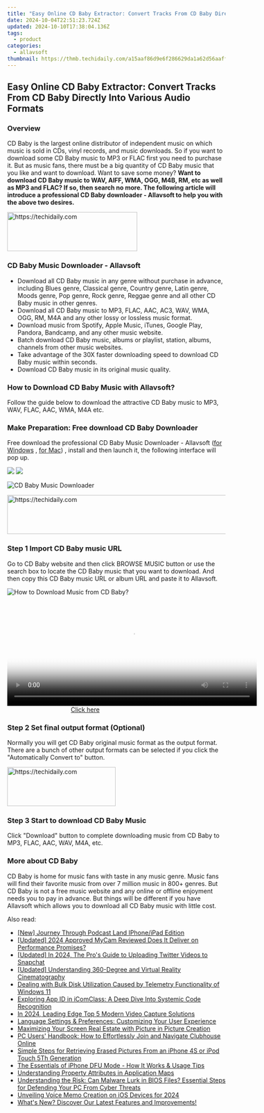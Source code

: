 ```yaml
---
title: "Easy Online CD Baby Extractor: Convert Tracks From CD Baby Directly Into Various Audio Formats"
date: 2024-10-04T22:51:23.724Z
updated: 2024-10-10T17:38:04.136Z
tags:
  - product
categories:
  - allavsoft
thumbnail: https://thmb.techidaily.com/a15aaf86d9e6f286629da1a62d56aaff3df86baa99afaf09eec0439a28bfe3f5.jpg
---
```


## Easy Online CD Baby Extractor: Convert Tracks From CD Baby Directly Into Various Audio Formats

### Overview

CD Baby is the largest online distributor of independent music on which music is sold in CDs, vinyl records, and music downloads. So if you want to download some CD Baby music to MP3 or FLAC first you need to purchase it. But as music fans, there must be a big quantity of CD Baby music that you like and want to download. Want to save some money? **Want to download CD Baby music to WAV, AIFF, WMA, OGG, M4B, RM, etc as well as MP3 and FLAC? If so, then search no more. The following article will introduce a professional CD Baby downloader - Allavsoft to help you with the above two desires.**

<!-- affiliate ads begin -->
<a href="https://aligracehair.sjv.io/c/5597632/1896555/19272" target="_top" id="1896555">
  <img src="//a.impactradius-go.com/display-ad/19272-1896555" border="0" alt="https://techidaily.com" width="300" height="90"/>
</a>
<img height="0" width="0" src="https://aligracehair.sjv.io/i/5597632/1896555/19272" style="position:absolute;visibility:hidden;" border="0" />
<!-- affiliate ads end -->

### CD Baby Music Downloader - Allavsoft

* Download all CD Baby music in any genre without purchase in advance, including Blues genre, Classical genre, Country genre, Latin genre, Moods genre, Pop genre, Rock genre, Reggae genre and all other CD Baby music in other genres.
* Download all CD Baby music to MP3, FLAC, AAC, AC3, WAV, WMA, OGG, RM, M4A and any other lossy or lossless music format.
* Download music from Spotify, Apple Music, iTunes, Google Play, Pandora, Bandcamp, and any other music website.
* Batch download CD Baby music, albums or playlist, station, albums, channels from other music websites.
* Take advantage of the 30X faster downloading speed to download CD Baby music within seconds.
* Download CD Baby music in its original music quality.

### How to Download CD Baby Music with Allavsoft?

Follow the guide below to download the attractive CD Baby music to MP3, WAV, FLAC, AAC, WMA, M4A etc.

### Make Preparation: Free download CD Baby Downloader

Free download the professional CD Baby Music Downloader - Allavsoft ([for Windows](https://tools.techidaily.com/allavsoft/products/) , [for Mac](https://tools.techidaily.com/allavsoft/products/)) , install and then launch it, the following interface will pop up.

[![](https://www.allavsoft.com/how-to/../images/how-to/free-download-win.jpg)](https://tools.techidaily.com/allavsoft/products/) [![](https://www.allavsoft.com/how-to/../images/how-to/free-download-mac.jpg)](https://tools.techidaily.com/allavsoft/products/)

![CD Baby Music Downloader](https://www.allavsoft.com/how-to/../images/allavsoft/screen-shot-600.jpg)

<!-- affiliate ads begin -->
<a href="https://aligracehair.sjv.io/c/5597632/1938721/19272" target="_top" id="1938721">
  <img src="//a.impactradius-go.com/display-ad/19272-1938721" border="0" alt="https://techidaily.com" width="728" height="90"/>
</a>
<img height="0" width="0" src="https://aligracehair.sjv.io/i/5597632/1938721/19272" style="position:absolute;visibility:hidden;" border="0" />
<!-- affiliate ads end -->

### Step 1 Import CD Baby music URL

Go to CD Baby website and then click BROWSE MUSIC button or use the search box to locate the CD Baby music that you want to download. And then copy this CD Baby music URL or album URL and paste it to Allavsoft.

![How to Download Music from CD Baby?](https://www.allavsoft.com/how-to/../images/how-to/download-rtmp-video/download-rtmp-video.jpg)

<!-- affiliate ads begin -->
<span id="1982485">
					<video width="576" height="240" style="cursor:pointer"
           poster="//a.impactradius-go.com/display-clicktoplayimage/1982485.png"
           onclick="if(!this.playClicked){this.play();this.setAttribute('controls',true);this.playClicked=true;}">
	   <source src="//a.impactradius-go.com/display-ad/22993-1982485">
	   <img src="//a.impactradius-go.com/display-clicktoplayimage/1982485.png" style="border: none; height: 100%; width: 100%; object-fit: contain">
	</video>
	<div style="width:360px;text-align:center"><a href="javascript:window.open(decodeURIComponent('https%3A%2F%2Fhomestyler.sjv.io%2Fc%2F5597632%2F1982485%2F22993'), '_blank');void(0);">Click here</a></div>
</span>
<img height="0" width="0" src="https://imp.pxf.io/i/5597632/1982485/22993" style="position:absolute;visibility:hidden;" border="0" />
<!-- affiliate ads end -->

### Step 2 Set final output format (Optional)

Normally you will get CD Baby original music format as the output format. There are a bunch of other output formats can be selected if you click the "Automatically Convert to" button.

<!-- affiliate ads begin -->
<a href="https://25home.pxf.io/c/5597632/2148633/16836" target="_top" id="2148633">
  <img src="//a.impactradius-go.com/display-ad/16836-2148633" border="0" alt="https://techidaily.com" width="250" height="90"/>
</a>
<img height="0" width="0" src="https://25home.pxf.io/i/5597632/2148633/16836" style="position:absolute;visibility:hidden;" border="0" />
<!-- affiliate ads end -->

### Step 3 Start to download CD Baby Music

Click "Download" button to complete downloading music from CD Baby to MP3, FLAC, AAC, WAV, M4A, etc.

### More about CD Baby

CD Baby is home for music fans with taste in any music genre. Music fans will find their favorite music from over 7 million music in 800+ genres. But CD Baby is not a free music website and any online or offline enjoyment needs you to pay in advance. But things will be different if you have Allavsoft which allows you to download all CD Baby music with little cost.

<ins class="adsbygoogle"
     style="display:block"
     data-ad-format="autorelaxed"
     data-ad-client="ca-pub-7571918770474297"
     data-ad-slot="1223367746"></ins>

<ins class="adsbygoogle"
     style="display:block"
     data-ad-client="ca-pub-7571918770474297"
     data-ad-slot="8358498916"
     data-ad-format="auto"
     data-full-width-responsive="true"></ins>

<span class="atpl-alsoreadstyle">Also read:</span>
<div><ul>
<li><a href="https://extra-skills.techidaily.com/new-journey-through-podcast-land-iphoneipad-edition/"><u>[New] Journey Through Podcast Land IPhone/iPad Edition</u></a></li>
<li><a href="https://video-screen-grab.techidaily.com/updated-2024-approved-mycam-reviewed-does-it-deliver-on-performance-promises/"><u>[Updated] 2024 Approved MyCam Reviewed Does It Deliver on Performance Promises?</u></a></li>
<li><a href="https://twitter-videos.techidaily.com/updated-in-2024-the-pros-guide-to-uploading-twitter-videos-to-snapchat/"><u>[Updated] In 2024, The Pro's Guide to Uploading Twitter Videos to Snapchat</u></a></li>
<li><a href="https://fox-info.techidaily.com/updated-understanding-360-degree-and-virtual-reality-cinematography/"><u>[Updated] Understanding 360-Degree and Virtual Reality Cinematography</u></a></li>
<li><a href="https://common-error.techidaily.com/dealing-with-bulk-disk-utilization-caused-by-telemetry-functionality-of-windows-11/"><u>Dealing with Bulk Disk Utilization Caused by Telemetry Functionality of Windows 11</u></a></li>
<li><a href="https://fox-zaraz.techidaily.com/exploring-app-id-in-icomclass-a-deep-dive-into-systemic-code-recognition/"><u>Exploring App ID in iComClass: A Deep Dive Into Systemic Code Recognition</u></a></li>
<li><a href="https://video-screen-grab.techidaily.com/in-2024-leading-edge-top-5-modern-video-capture-solutions/"><u>In 2024, Leading Edge Top 5 Modern Video Capture Solutions</u></a></li>
<li><a href="https://fox-zaraz.techidaily.com/language-settings-and-preferences-customizing-your-user-experience/"><u>Language Settings & Preferences: Customizing Your User Experience</u></a></li>
<li><a href="https://extra-tips.techidaily.com/maximizing-your-screen-real-estate-with-picture-in-picture-creation/"><u>Maximizing Your Screen Real Estate with Picture in Picture Creation</u></a></li>
<li><a href="https://fox-zaraz.techidaily.com/pc-users-handbook-how-to-effortlessly-join-and-navigate-clubhouse-online/"><u>PC Users' Handbook: How to Effortlessly Join and Navigate Clubhouse Online</u></a></li>
<li><a href="https://fox-zaraz.techidaily.com/simple-steps-for-retrieving-erased-pictures-from-an-iphone-4s-or-ipod-touch-5th-generation/"><u>Simple Steps for Retrieving Erased Pictures From an iPhone 4S or iPod Touch 5Th Generation</u></a></li>
<li><a href="https://fox-that.techidaily.com/the-essentials-of-iphone-dfu-mode-how-it-works-and-usage-tips/"><u>The Essentials of iPhone DFU Mode - How It Works & Usage Tips</u></a></li>
<li><a href="https://fox-zaraz.techidaily.com/understanding-property-attributes-in-application-maps/"><u>Understanding Property Attributes in Application Maps</u></a></li>
<li><a href="https://fox-zaraz.techidaily.com/understanding-the-risk-can-malware-lurk-in-bios-files-essential-steps-for-defending-your-pc-from-cyber-threats/"><u>Understanding the Risk: Can Malware Lurk in BIOS Files? Essential Steps for Defending Your PC From Cyber Threats</u></a></li>
<li><a href="https://screen-recording.techidaily.com/unveiling-voice-memo-creation-on-ios-devices-for-2024/"><u>Unveiling Voice Memo Creation on iOS Devices for 2024</u></a></li>
<li><a href="https://fox-zaraz.techidaily.com/whats-new-discover-our-latest-features-and-improvements/"><u>What's New? Discover Our Latest Features and Improvements!</u></a></li>
</ul></div>

